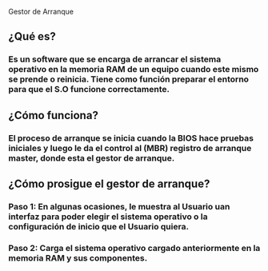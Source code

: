 Gestor de Arranque

## ¿Qué es?
####
### Es un software que se encarga de arrancar el sistema operativo en la memoria RAM de un equipo cuando este mismo se prende o reinicia. Tiene como función preparar el entorno para que el S.O funcione correctamente.

## ¿Cómo funciona?
####
### El proceso de arranque se inicia cuando la BIOS hace pruebas iniciales y luego le da el control al (MBR) registro de arranque master, donde esta el gestor de arranque.
####
## ¿Cómo prosigue el gestor de arranque?
####
### Paso 1: En algunas ocasiones, le muestra al Usuario uan interfaz para poder elegir el sistema operativo o la configuración de inicio que el Usuario quiera.
### Paso 2: Carga el sistema operativo cargado anteriormente en la memoria RAM y sus componentes.